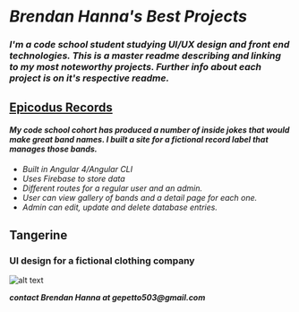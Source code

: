 # _Brendan Hanna's Best Projects_

### _I'm a code school student studying UI/UX design and front end technologies.  This is a master readme describing and linking to my most noteworthy projects. Further info about each project is on it's respective readme._

## [Epicodus Records](https://github.com/gepetto503/epicodus-records)


#### _My code school cohort has produced a number of inside jokes that would make great band names.  I built a site for a fictional record label that manages those bands._

* _Built in Angular 4/Angular CLI_
* _Uses Firebase to store data_
* _Different routes for a regular user and an admin._
* _User can view gallery of bands and a detail page for each one._
* _Admin can edit, update and delete database entries._

## Tangerine
### UI design for a fictional clothing company

![alt text](https://github.com/gepetto503/master-readme/master/images/desktop_menu_open.png)



**_contact Brendan Hanna at gepetto503@gmail.com_**
